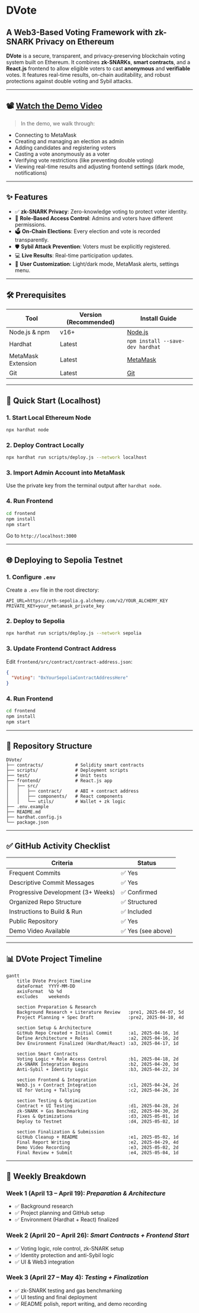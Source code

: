 # DVote

## A Web3-Based Voting Framework with zk-SNARK Privacy on Ethereum

**DVote** is a secure, transparent, and privacy-preserving blockchain voting system built on Ethereum. It combines **zk-SNARKs**, **smart contracts**, and a **React.js** frontend to allow eligible voters to cast **anonymous** and **verifiable** votes. It features real-time results, on-chain auditability, and robust protections against double voting and Sybil attacks.

---

## 📽️ [Watch the Demo Video](https://youtu.be/CCs1yzcKARE)

> In the demo, we walk through:

* Connecting to MetaMask
* Creating and managing an election as admin
* Adding candidates and registering voters
* Casting a vote anonymously as a voter
* Verifying vote restrictions (like preventing double voting)
* Viewing real-time results and adjusting frontend settings (dark mode, notifications)

---

## ✨ Features

* ✅ **zk-SNARK Privacy**: Zero-knowledge voting to protect voter identity.
* 🔐 **Role-Based Access Control**: Admins and voters have different permissions.
* 🗳️ **On-Chain Elections**: Every election and vote is recorded transparently.
* 🛡️ **Sybil Attack Prevention**: Voters must be explicitly registered.
* 💻 **Live Results**: Real-time participation updates.
* 🎨 **User Customization**: Light/dark mode, MetaMask alerts, settings menu.

---

## 🛠 Prerequisites

| Tool               | Version (Recommended) | Install Guide                            |
| ------------------ | --------------------- | ---------------------------------------- |
| Node.js & npm      | v16+                  | [Node.js](https://nodejs.org)            |
| Hardhat            | Latest                | `npm install --save-dev hardhat`         |
| MetaMask Extension | Latest                | [MetaMask](https://metamask.io/download) |
| Git                | Latest                | [Git](https://git-scm.com/downloads)     |

---

## 🚀 Quick Start (Localhost)

### 1. Start Local Ethereum Node

```bash
npx hardhat node
```

### 2. Deploy Contract Locally

```bash
npx hardhat run scripts/deploy.js --network localhost
```

### 3. Import Admin Account into MetaMask

Use the private key from the terminal output after `hardhat node`.

### 4. Run Frontend

```bash
cd frontend
npm install
npm start
```

Go to `http://localhost:3000`

---

## 🌐 Deploying to Sepolia Testnet

### 1. Configure `.env`

Create a `.env` file in the root directory:

```dotenv
API_URL=https://eth-sepolia.g.alchemy.com/v2/YOUR_ALCHEMY_KEY
PRIVATE_KEY=your_metamask_private_key
```

### 2. Deploy to Sepolia

```bash
npx hardhat run scripts/deploy.js --network sepolia
```

### 3. Update Frontend Contract Address

Edit `frontend/src/contract/contract-address.json`:

```json
{
  "Voting": "0xYourSepoliaContractAddressHere"
}
```

### 4. Run Frontend

```bash
cd frontend
npm install
npm start
```

---

## 📂 Repository Structure

```
DVote/
├── contracts/            # Solidity smart contracts
├── scripts/              # Deployment scripts
├── test/                 # Unit tests
├── frontend/             # React.js app
│   ├── src/
│   │   ├── contract/     # ABI + contract address
│   │   ├── components/   # React components
│   │   └── utils/        # Wallet + zk logic
├── .env.example
├── README.md
├── hardhat.config.js
└── package.json
```

---

## ✅ GitHub Activity Checklist

| Criteria                           | Status            |
| ---------------------------------- | ----------------- |
| Frequent Commits                   | ✅ Yes             |
| Descriptive Commit Messages        | ✅ Yes             |
| Progressive Development (3+ Weeks) | ✅ Confirmed       |
| Organized Repo Structure           | ✅ Structured      |
| Instructions to Build & Run        | ✅ Included        |
| Public Repository                  | ✅ Yes             |
| Demo Video Available               | ✅ Yes (see above) |

---

## 📊 DVote Project Timeline

```mermaid
gantt
    title DVote Project Timeline
    dateFormat  YYYY-MM-DD
    axisFormat  %b %d
    excludes    weekends

    section Preparation & Research
    Background Research + Literature Review   :pre1, 2025-04-07, 5d
    Project Planning + Spec Draft             :pre2, 2025-04-10, 4d

    section Setup & Architecture
    GitHub Repo Created + Initial Commit      :a1, 2025-04-16, 1d
    Define Architecture + Roles               :a2, 2025-04-16, 2d
    Dev Environment Finalized (Hardhat/React) :a3, 2025-04-17, 1d

    section Smart Contracts
    Voting Logic + Role Access Control        :b1, 2025-04-18, 2d
    zk-SNARK Integration Begins               :b2, 2025-04-20, 3d
    Anti-Sybil + Identity Logic               :b3, 2025-04-22, 2d

    section Frontend & Integration
    Web3.js + Contract Integration            :c1, 2025-04-24, 2d
    UI for Voting + Tallying                  :c2, 2025-04-26, 2d

    section Testing & Optimization
    Contract + UI Testing                     :d1, 2025-04-28, 2d
    zk-SNARK + Gas Benchmarking               :d2, 2025-04-30, 2d
    Fixes & Optimizations                     :d3, 2025-05-01, 1d
    Deploy to Testnet                         :d4, 2025-05-02, 1d

    section Finalization & Submission
    GitHub Cleanup + README                   :e1, 2025-05-02, 1d
    Final Report Writing                      :e2, 2025-04-29, 4d
    Demo Video Recording                      :e3, 2025-05-02, 2d
    Final Review + Submit                     :e4, 2025-05-04, 1d
```

---

## 📅 Weekly Breakdown

### Week 1 (April 13 – April 19): *Preparation & Architecture*

* ✅ Background research
* ✅ Project planning and GitHub setup
* ✅ Environment (Hardhat + React) finalized

### Week 2 (April 20 – April 26): *Smart Contracts + Frontend Start*

* ✅ Voting logic, role control, zk-SNARK setup
* ✅ Identity protection and anti-Sybil logic
* ✅ UI & Web3 integration

### Week 3 (April 27 – May 4): *Testing + Finalization*

* ✅ zk-SNARK testing and gas benchmarking
* ✅ UI testing and final deployment
* ✅ README polish, report writing, and demo recording
